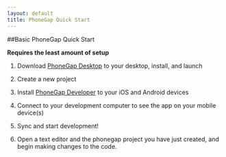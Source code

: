 ```yaml
---
layout: default
title: PhoneGap Quick Start
---
```



##Basic PhoneGap Quick Start

 **Requires the least amount of setup**

1. Download [PhoneGap Desktop](https://github.com/hermwong/phonegap-gui/) to your desktop, install, and launch

2. Create a new project

3. Install [PhoneGap Developer](http://app.phonegap.com/) to your iOS and Android devices

4. Connect to your development computer to see the app on your mobile device(s)

5. Sync and start development!

6. Open a text editor and the phonegap project you have just created, and begin making changes to the code.

